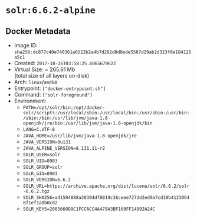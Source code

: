 # `solr:6.6.2-alpine`

## Docker Metadata

- Image ID: `sha256:dc877c40e740361a6522b2a4b7d292d8d8ede5587d29ab2d323f8e184126a5c1`
- Created: `2017-10-26T03:58:25.606567962Z`
- Virtual Size: ~ 265.61 Mb  
  (total size of all layers on-disk)
- Arch: `linux`/`amd64`
- Entrypoint: `["docker-entrypoint.sh"]`
- Command: `["solr-foreground"]`
- Environment:
  - `PATH=/opt/solr/bin:/opt/docker-solr/scripts:/usr/local/sbin:/usr/local/bin:/usr/sbin:/usr/bin:/sbin:/bin:/usr/lib/jvm/java-1.8-openjdk/jre/bin:/usr/lib/jvm/java-1.8-openjdk/bin`
  - `LANG=C.UTF-8`
  - `JAVA_HOME=/usr/lib/jvm/java-1.8-openjdk/jre`
  - `JAVA_VERSION=8u131`
  - `JAVA_ALPINE_VERSION=8.131.11-r2`
  - `SOLR_USER=solr`
  - `SOLR_UID=8983`
  - `SOLR_GROUP=solr`
  - `SOLR_GID=8983`
  - `SOLR_VERSION=6.6.2`
  - `SOLR_URL=https://archive.apache.org/dist/lucene/solr/6.6.2/solr-6.6.2.tgz`
  - `SOLR_SHA256=a41594888a30394df8819c36ceee727dd2ed0a7cd18b41230648f1ef1a8b0cd2`
  - `SOLR_KEYS=2085660D9C1FCCACC4A479A3BF160FF14992A24C`
